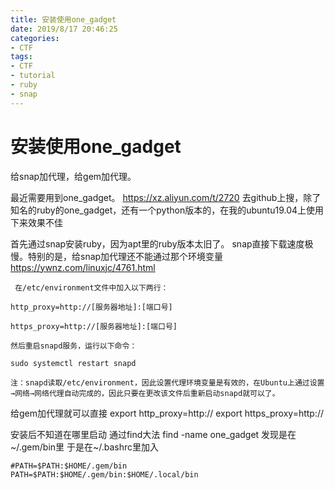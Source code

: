 ```yaml
---
title: 安装使用one_gadget
date: 2019/8/17 20:46:25
categories:
- CTF
tags:
- CTF
- tutorial
- ruby
- snap
---
```


# 安装使用one_gadget

给snap加代理，给gem加代理。
<!-- more -->
最近需要用到one_gadget。
https://xz.aliyun.com/t/2720
去github上搜，除了知名的ruby的one_gadget，还有一个python版本的，在我的ubuntu19.04上使用下来效果不佳

首先通过snap安装ruby，因为apt里的ruby版本太旧了。
snap直接下载速度极慢。特别的是，给snap加代理还不能通过那个环境变量
https://ywnz.com/linuxjc/4761.html
```
 在/etc/environment文件中加入以下两行：

http_proxy=http://[服务器地址]:[端口号]

https_proxy=http://[服务器地址]:[端口号]

然后重启snapd服务，运行以下命令：

sudo systemctl restart snapd

注：snapd读取/etc/environment，因此设置代理环境变量是有效的，在Ubuntu上通过设置→网络→网络代理自动完成的，因此只要在更改该文件后重新启动snapd就可以了。
```

给gem加代理就可以直接
export http_proxy=http://
export https_proxy=http://

安装后不知道在哪里启动
通过find大法
find -name one_gadget
发现是在~/.gem/bin里
于是在~/.bashrc里加入
```
#PATH=$PATH:$HOME/.gem/bin
PATH=$PATH:$HOME/.gem/bin:$HOME/.local/bin

```

